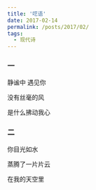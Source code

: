 ```yaml
---
title: '呓语'
date: 2017-02-14
permalink: /posts/2017/02/ 
tags:
  - 现代诗
---
```


### 一 
静谧中 遇见你

没有丝毫的风

是什么拂动我心

### 二
你目光如水

蒸腾了一片片云

在我的天空里

 